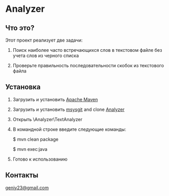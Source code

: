 # **Analyzer**

## Что это?

Этот проект реализует две задачи:
 1) Поиск наиболее часто встречающихся слов в текстовом файле без учета слов из черного списка
 
 2) Проверьте правильность последовательности скобок из текстового файла

## Установка

1) Загрузить и установить [Apache Maven](http://www.apache-maven.ru/install.html)

2) Загрузить и установить [msysgit](https://git-for-windows.github.io) and clone [Analyzer](https://github.com/twentytwol/Analyzer)

3) Открыть \Analyzer\TextAnalyzer 

4) В командной строке введите следующие команды:
 
    $ mvn clean package
    
    $ mvn exec:java
 
5) Готово к использованию


## Контакты

geniy23@gmail.com

